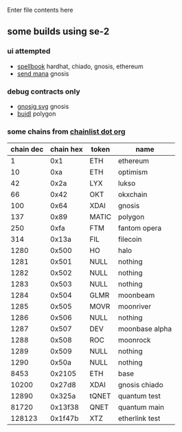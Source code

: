 Enter file contents here

## some builds using se-2

### ui attempted
- [spellbook](https://spellbook-psi.vercel.app/) hardhat, chiado, gnosis, ethereum
- [send mana](https://gnostic-observer.vercel.app/) gnosis
### debug contracts only
- [gnosig svg](https://gnostic-svg-owlwilderness.vercel.app/debug) gnosis
- [buidl](https://buidl-owlwilderness.vercel.app/debug) polygon 
  
### some chains from [chainlist dot org](https://chainlist.org/)
chain dec| chain hex | token | name
--- | --- | --- |---
1 | 0x1 | ETH | ethereum
10 | 0xa | ETH | optimism
42 | 0x2a | LYX | lukso
66 | 0x42 | OKT | okxchain
100 | 0x64 | XDAI | gnosis
137 | 0x89 | MATIC | polygon
250 | 0xfa | FTM | fantom opera
314 | 0x13a | FIL | filecoin
1280 | 0x500 | HO | halo
1281 | 0x501 | NULL | nothing
1282 | 0x502 | NULL | nothing
1283 | 0x503 | NULL | nothing
1284 | 0x504 | GLMR | moonbeam
1285 | 0x505 | MOVR | moonriver
1286 | 0x506 | NULL | nothing
1287 | 0x507 | DEV | moonbase alpha
1288 | 0x508 | ROC | moonrock
1289 | 0x509 | NULL | nothing
1290 | 0x50a | NULL | nothing
8453 | 0x2105 | ETH | base
10200 | 0x27d8 | XDAI | gnosis chiado
12890 | 0x325a | tQNET | quantum test
81720 | 0x13f38 | QNET | quantum main
128123 | 0x1f47b | XTZ | etherlink test
